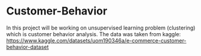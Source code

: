 # Customer-Behavior
In this project will be working on unsupervised learning problem (clustering) which is customer behavior analysis.
The data was taken from kaggle: https://www.kaggle.com/datasets/uom190346a/e-commerce-customer-behavior-dataset
